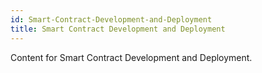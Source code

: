 ```yaml
---
id: Smart-Contract-Development-and-Deployment
title: Smart Contract Development and Deployment
---
```


Content for Smart Contract Development and Deployment.
